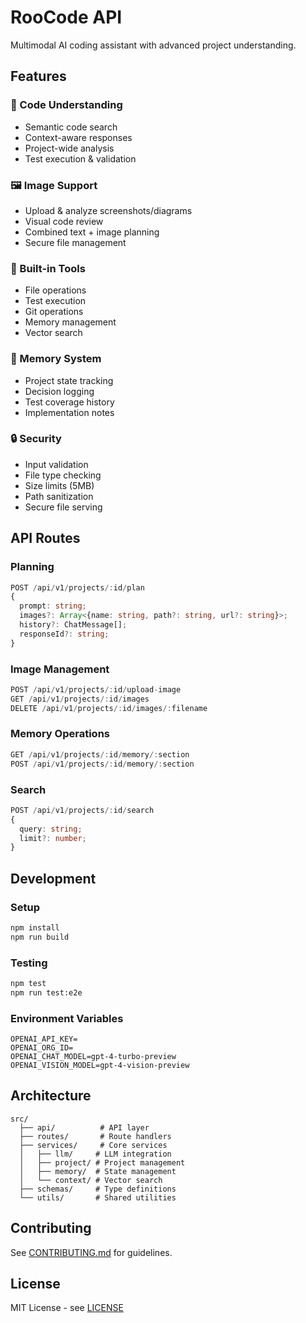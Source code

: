 # RooCode API

Multimodal AI coding assistant with advanced project understanding.

## Features

### 🤖 Code Understanding
- Semantic code search
- Context-aware responses
- Project-wide analysis
- Test execution & validation

### 🖼️ Image Support
- Upload & analyze screenshots/diagrams
- Visual code review
- Combined text + image planning
- Secure file management

### 🔧 Built-in Tools
- File operations
- Test execution
- Git operations
- Memory management
- Vector search

### 🧠 Memory System
- Project state tracking
- Decision logging
- Test coverage history
- Implementation notes

### 🔒 Security
- Input validation
- File type checking
- Size limits (5MB)
- Path sanitization
- Secure file serving

## API Routes

### Planning
```typescript
POST /api/v1/projects/:id/plan
{
  prompt: string;
  images?: Array<{name: string, path?: string, url?: string}>;
  history?: ChatMessage[];
  responseId?: string;
}
```

### Image Management
```typescript
POST /api/v1/projects/:id/upload-image
GET /api/v1/projects/:id/images
DELETE /api/v1/projects/:id/images/:filename
```

### Memory Operations
```typescript
GET /api/v1/projects/:id/memory/:section
POST /api/v1/projects/:id/memory/:section
```

### Search
```typescript
POST /api/v1/projects/:id/search
{
  query: string;
  limit?: number;
}
```

## Development

### Setup
```bash
npm install
npm run build
```

### Testing
```bash
npm test
npm run test:e2e
```

### Environment Variables
```
OPENAI_API_KEY=
OPENAI_ORG_ID=
OPENAI_CHAT_MODEL=gpt-4-turbo-preview
OPENAI_VISION_MODEL=gpt-4-vision-preview
```

## Architecture

```
src/
  ├── api/          # API layer
  ├── routes/       # Route handlers
  ├── services/     # Core services
  │   ├── llm/     # LLM integration
  │   ├── project/ # Project management
  │   ├── memory/  # State management
  │   └── context/ # Vector search
  ├── schemas/     # Type definitions
  └── utils/       # Shared utilities
```

## Contributing

See [CONTRIBUTING.md](CONTRIBUTING.md) for guidelines.

## License

MIT License - see [LICENSE](LICENSE)
